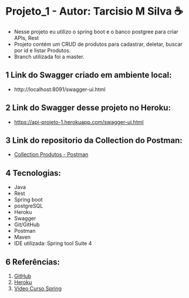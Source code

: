 # Projeto_1 - Autor: Tarcisio M Silva ☕
 * Nesse projeto eu utilizo o spring boot e o banco postgree para criar APIs, Rest
 * Projeto contém um CRUD de produtos para cadastrar, deletar, buscar por id e listar Produtos.
 * Branch utilizada foi a master.

## 1 Link do Swagger criado em ambiente local: 
 - http://localhost:8091/swagger-ui.html

## 2 Link do Swagger desse projeto no Heroku:
 - https://api-projeto-1.herokuapp.com/swagger-ui.html

## 3 Link do repositorio da Collection do Postman:
 - [Collection Produtos - Postman](https://github.com/Tarcisioms23/Spring-projeto-1/tree/master/Arquivos%20necessarios/collection)

## 4 Tecnologias:
 - Java 
 - Rest 
 - Spring boot 
 - postgreSQL
 - Heroku 
 - Swagger
 - Git/GitHub
 - Postman
 - Maven
 - IDE utilizada: Spring tool Suite 4

## 6 Referências:
  1. [GitHub](https://docs.github.com/pt/enterprise-server@2.20/github/importing-your-projects-to-github/adding-an-existing-project-to-github-using-the-command-line)
  2. [Heroku](https://adamatti.github.io/blog/git/2017/06/04/heroku.html)
  3. [Video Curso Spring](https://www.youtube.com/watch?v=bpBRFNKg8k4&list=PL8iIphQOyG-D2FP9wkg12AavzmVRWEcnJ)
